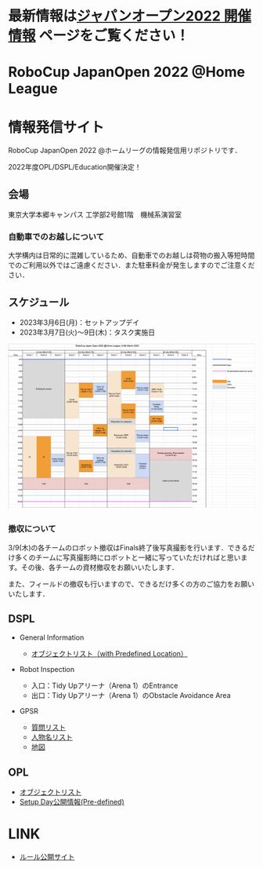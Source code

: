 <h1>最新情報は<a href="https://sites.google.com/site/robocuphomejapan/%E3%82%B8%E3%83%A3%E3%83%91%E3%83%B3%E3%82%AA%E3%83%BC%E3%83%97%E3%83%B32022%E9%96%8B%E5%82%AC%E6%83%85%E5%A0%B1">ジャパンオープン2022 開催情報</a> ページをご覧ください！</1>



# RoboCup JapanOpen 2022 @Home League

# 情報発信サイト

RoboCup JapanOpen 2022 @ホームリーグの情報発信用リポジトリです．

2022年度OPL/DSPL/Education開催決定！

## 会場
東京大学本郷キャンパス 工学部2号館1階　機械系演習室

### 自動車でのお越しについて
大学構内は日常的に混雑しているため、自動車でのお越しは荷物の搬入等短時間でのご利用以外ではご遠慮ください．また駐車料金が発生しますのでご注意ください．

## スケジュール
- 2023年3月6日(月)：セットアップデイ
- 2023年3月7日(火)～9日(木)：タスク実施日

<img src="img/timetable.png">

### 撤収について
3/9(木)の各チームのロボット撤収はFinals終了後写真撮影を行います．できるだけ多くのチームに写真撮影時にロボットと一緒に写っていただければと思います。その後、各チームの資材撤収をお願いいたします．

また、フィールドの撤収も行いますので、できるだけ多くの方のご協力をお願いいたします．

## DSPL
- General Information
    - [オブジェクトリスト（with Predefined Location）](data/dspl_objects_with_predefined-loc.pdf)

- Robot Inspection
    - 入口：Tidy Upアリーナ（Arena 1）のEntrance
    - 出口：Tidy Upアリーナ（Arena 1）のObstacle Avoidance Area

- GPSR
    - [質問リスト](data/questions.md)
    - [人物名リスト](data/name_list.md)
    - [地図](data/gpsr_map.pdf)

## OPL
- [オブジェクトリスト](https://github.com/RoboCupAtHomeJP/AtHome2021/blob/master/Data/opl_known_object_list.pdf)
- [Setup Day公開情報(Pre-defined)](data/OPL公開資料(Setup%20Day).pdf)

# LINK
- [ルール公開サイト](https://github.com/RoboCupAtHomeJP/Rule2022)
